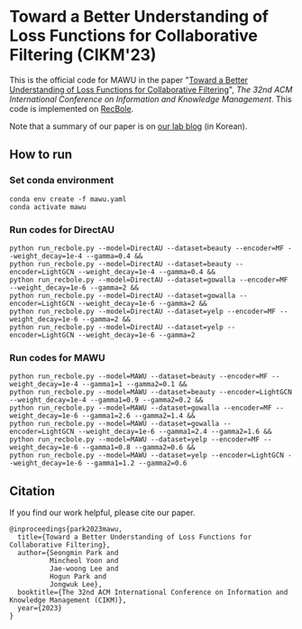 # Toward a Better Understanding of Loss Functions for Collaborative Filtering (CIKM'23)

This is the official code for MAWU in the paper "[Toward a Better Understanding of Loss Functions for Collaborative Filtering](https://arxiv.org/abs/2308.06091)", *The 32nd ACM International Conference on Information and Knowledge Management*. This code is implemented on [RecBole](https://github.com/RUCAIBox/RecBole).

Note that a summary of our paper is on [our lab blog](https://dial.skku.edu/blog/2023_mawu) (in Korean).

## How to run

### Set conda environment
```
conda env create -f mawu.yaml
conda activate mawu
```

### Run codes for DirectAU
```
python run_recbole.py --model=DirectAU --dataset=beauty --encoder=MF --weight_decay=1e-4 --gamma=0.4 &&
python run_recbole.py --model=DirectAU --dataset=beauty --encoder=LightGCN --weight_decay=1e-4 --gamma=0.4 &&
python run_recbole.py --model=DirectAU --dataset=gowalla --encoder=MF --weight_decay=1e-6 --gamma=2 &&
python run_recbole.py --model=DirectAU --dataset=gowalla --encoder=LightGCN --weight_decay=1e-6 --gamma=2 &&
python run_recbole.py --model=DirectAU --dataset=yelp --encoder=MF --weight_decay=1e-6 --gamma=2 &&
python run_recbole.py --model=DirectAU --dataset=yelp --encoder=LightGCN --weight_decay=1e-6 --gamma=2
```

### Run codes for MAWU
```
python run_recbole.py --model=MAWU --dataset=beauty --encoder=MF --weight_decay=1e-4 --gamma1=1 --gamma2=0.1 &&
python run_recbole.py --model=MAWU --dataset=beauty --encoder=LightGCN --weight_decay=1e-4 --gamma1=0.9 --gamma2=0.2 &&
python run_recbole.py --model=MAWU --dataset=gowalla --encoder=MF --weight_decay=1e-6 --gamma1=2.6 --gamma2=1.4 &&
python run_recbole.py --model=MAWU --dataset=gowalla --encoder=LightGCN --weight_decay=1e-6 --gamma1=2.4 --gamma2=1.6 &&
python run_recbole.py --model=MAWU --dataset=yelp --encoder=MF --weight_decay=1e-6 --gamma1=0.8 --gamma2=0.6 &&
python run_recbole.py --model=MAWU --dataset=yelp --encoder=LightGCN --weight_decay=1e-6 --gamma1=1.2 --gamma2=0.6
```

## Citation
If you find our work helpful, please cite our paper.
```
@inproceedings{park2023mawu,
  title={Toward a Better Understanding of Loss Functions for Collaborative Filtering},
  author={Seongmin Park and
          Mincheol Yoon and
          Jae-woong Lee and
          Hogun Park and
          Jongwuk Lee},
  booktitle={The 32nd ACM International Conference on Information and Knowledge Management (CIKM)},
  year={2023}
}
```
